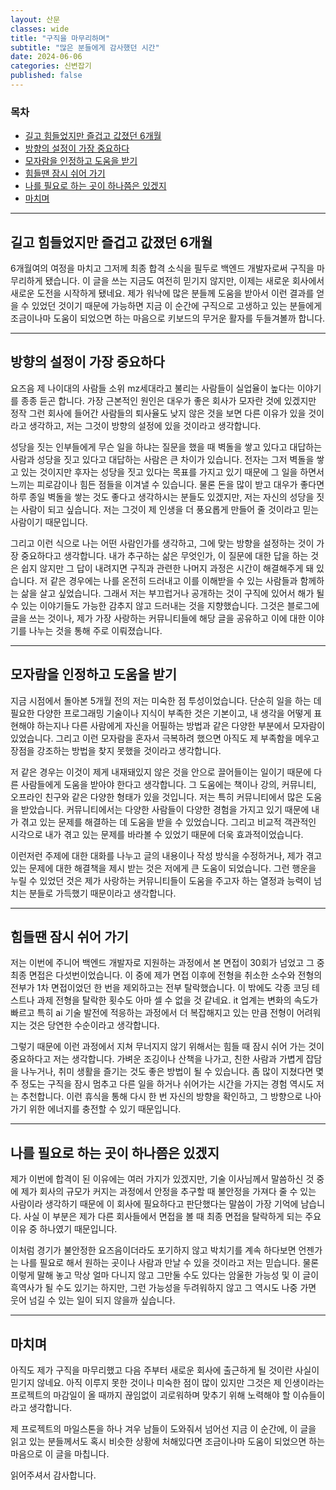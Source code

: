 ```yaml
---
layout: 산문
classes: wide
title: "구직을 마무리하며"
subtitle: "많은 분들에게 감사했던 시간"
date: 2024-06-06
categories: 신변잡기
published: false
---
```


### 목차

- [길고 힘들었지만 즐겁고 값졌던 6개월](#길고-힘들었지만-즐겁고-값졌던-6개월)
- [방향의 설정이 가장 중요하다](#방향의-설정이-가장-중요하다)
- [모자람을 인정하고 도움을 받기](#모자람을-인정하고-도움을-받기)
- [힘들땐 잠시 쉬어 가기](#힘들땐-잠시-쉬어-가기)
- [나를 필요로 하는 곳이 하나쯤은 있겠지](#나를-필요로-하는-곳이-하나쯤은-있겠지)
- [마치며](#마치며)

---

## 길고 힘들었지만 즐겁고 값졌던 6개월

6개월여의 여정을 마치고 그저께 최종 합격 소식을 필두로 백엔드 개발자로써 구직을 마무리하게 됐습니다. 이 글을
쓰는 지금도 여전히 믿기지 않지만, 이제는 새로운 회사에서 새로운 도전을 시작하게 됐네요. 제가 워낙에 많은 분들께
도움을 받아서 이런 결과를 얻을 수 있었던 것이기 때문에 가능하면 지금 이 순간에 구직으로 고생하고 있는 분들에게
조금이나마 도움이 되었으면 하는 마음으로 키보드의 무거운 활자를 두들겨볼까 합니다.

---

## 방향의 설정이 가장 중요하다

요즈음 제 나이대의 사람들 소위 mz세대라고 불리는 사람들이 실업율이 높다는 이야기를 종종 듣곤 합니다. 가장 근본적인
원인은 대우가 좋은 회사가 모자란 것에 있겠지만 정작 그런 회사에 들어간 사람들의 퇴사율도 낮지 않은 것을 보면
다른 이유가 있을 것이라고 생각하고, 저는 그것이 방향의 설정에 있을 것이라고 생각합니다.

성당을 짓는 인부들에게 무슨 일을 하냐는 질문을 했을 때 벽돌을 쌓고 있다고 대답하는 사람과 성당을 짓고 있다고
대답하는 사람은 큰 차이가 있습니다. 전자는 그저 벽돌을 쌓고 있는 것이지만 후자는 성당을 짓고 있다는 목표를 가지고
있기 때문에 그 일을 하면서 느끼는 피로감이나 힘든 점들을 이겨낼 수 있습니다. 물론 돈을 많이 받고 대우가 좋다면
하루 종일 벽돌을 쌓는 것도 좋다고 생각하시는 분들도 있겠지만, 저는 자신의 성당을 짓는 사람이 되고 싶습니다.
저는 그것이 제 인생을 더 풍요롭게 만들어 줄 것이라고 믿는 사람이기 때문입니다.

그리고 이런 식으로 나는 어떤 사람인가를 생각하고, 그에 맞는 방향을 설정하는 것이 가장 중요하다고 생각합니다.
내가 추구하는 삶은 무엇인가, 이 질문에 대한 답을 하는 것은 쉽지 않지만 그 답이 내려지면 구직과 관련한 나머지
과정은 시간이 해결해주게 돼 있습니다. 저 같은 경우에는 나를 온전히 드러내고 이를 이해받을 수 있는 사람들과
함께하는 삶을 살고 싶었습니다. 그래서 저는 부끄럽거나 공개하는 것이 구직에 있어서 해가 될 수 있는 이야기들도
가능한 감추지 않고 드러내는 것을 지향했습니다. 그것은 블로그에 글을 쓰는 것이나, 제가 가장 사랑하는 커뮤니티들에
해당 글을 공유하고 이에 대한 이야기를 나누는 것을 통해 주로 이뤄졌습니다.

---

## 모자람을 인정하고 도움을 받기

지금 시점에서 돌아본 5개월 전의 저는 미숙한 점 투성이었습니다. 단순히 일을 하는 데 필요한 다양한 프로그래밍
기술이나 지식이 부족한 것은 기본이고, 내 생각을 어떻게 표현해야 하는지나 다른 사람에게 자신을 어필하는 방법과
같은 다양한 부분에서 모자람이 있었습니다. 그리고 이런 모자람을 혼자서 극복하려 했으면 아직도 제 부족함을 메우고
장점을 강조하는 방법을 찾지 못했을 것이라고 생각합니다.

저 같은 경우는 이것이 제게 내재돼있지 않은 것을 안으로 끌어들이는 일이기 때문에 다른 사람들에게 도움을 받아야
한다고 생각합니다. 그 도움에는 책이나 강의, 커뮤니티, 오프라인 친구와 같은 다양한 형태가 있을 것입니다. 저는
특히 커뮤니티에서 많은 도움을 받았습니다. 커뮤니티에서는 다양한 사람들이 다양한 경험을 가지고 있기 때문에
내가 겪고 있는 문제를 해결하는 데 도움을 받을 수 있었습니다. 그리고 비교적 객관적인 시각으로 내가 겪고 있는
문제를 바라볼 수 있었기 때문에 더욱 효과적이었습니다.

이런저런 주제에 대한 대화를 나누고 글의 내용이나 작성 방식을 수정하거나, 제가 겪고 있는 문제에 대한 해결책을 제시
받는 것은 저에게 큰 도움이 되었습니다. 그런 행운을 누릴 수 있었던 것은 제가 사랑하는 커뮤니티들이 도움을 주고자
하는 열정과 능력이 넘치는 분들로 가득했기 때문이라고 생각합니다.

---

## 힘들땐 잠시 쉬어 가기

저는 이번에 주니어 백엔드 개발자로 지원하는 과정에서 본 면접이 30회가 넘었고 그 중 최종 면접은 다섯번이었습니다.
이 중에 제가 면접 이후에 전형을 취소한 소수와 전형의 전부가 1차 면접이었던 한 번을 제외하고는 전부 탈락했습니다.
이 밖에도 각종 코딩 테스트나 과제 전형을 탈락한 횟수도 아마 셀 수 없을 것 같네요. it 업계는 변화의 속도가 빠르고
특히 ai 기술 발전에 적응하는 과정에서 더 복잡해지고 있는 만큼 전형이 어려워지는 것은 당연한 수순이라고 생각합니다.

그렇기 때문에 이런 과정에서 지쳐 무너지지 않기 위해서는 힘들 때 잠시 쉬어 가는 것이 중요하다고 저는 생각합니다.
가벼운 조깅이나 산책을 나가고, 친한 사람과 가볍게 잡담을 나누거나, 취미 생활을 즐기는 것도 좋은 방법이 될 수
있습니다. 좀 많이 지쳤다면 몇 주 정도는 구직을 잠시 멈추고 다른 일을 하거나 쉬어가는 시간을 가지는 경험 역시도
저는 추천합니다. 이런 휴식을 통해 다시 한 번 자신의 방향을 확인하고, 그 방향으로 나아가기 위한 에너지를 충전할 수
있기 때문입니다.

---

## 나를 필요로 하는 곳이 하나쯤은 있겠지

제가 이번에 합격이 된 이유에는 여러 가지가 있겠지만, 기술 이사님께서 말씀하신 것 중에 제가 회사의 규모가 커지는
과정에서 안정을 추구할 때 불안정을 가져다 줄 수 있는 사람이라 생각하기 때문에 이 회사에 필요하다고 판단했다는
말씀이 가장 기억에 남습니다. 사실 이 부분은 제가 다른 회사들에서 면접을 볼 때 최종 면접을 탈락하게 되는 주요
이유 중 하나였기 때문입니다.

이처럼 경기가 불안정한 요즈음이더라도 포기하지 않고 박치기를 계속 하다보면 언젠가는 나를 필요로 해서 원하는
곳이나 사람과 만날 수 있을 것이라고 저는 믿습니다. 물론 이렇게 말해 놓고 막상 얼마 다니지 않고 그만둘 수도 있다는
암울한 가능성 및 이 글이 흑역사가 될 수도 있기는 하지만, 그런 가능성을 두려워하지 않고 그 역시도 나중 가면
웃어 넘길 수 있는 일이 되지 않을까 싶습니다.

---

## 마치며

아직도 제가 구직을 마무리했고 다음 주부터 새로운 회사에 출근하게 될 것이란 사실이 믿기지 않네요. 아직 이루지 못한
것이나 미숙한 점이 많이 있지만 그것은 제 인생이라는 프로젝트의 마감일이 올 때까지 끊임없이 괴로워하며 맞추기 위해
노력해야 할 이슈들이라고 생각합니다.

제 프로젝트의 마일스톤을 하나 겨우 남들이 도와줘서 넘어선 지금 이 순간에, 이 글을 읽고 있는 분들께서도 혹시 비슷한
상황에 처해있다면 조금이나마 도움이 되었으면 하는 마음으로 이 글을 마칩니다.

읽어주셔서 감사합니다.
